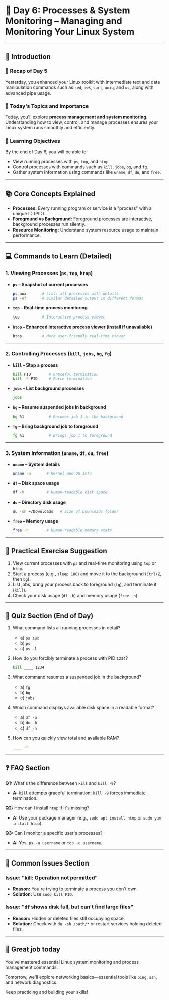 
# 🚀 Day 6: Processes & System Monitoring – Managing and Monitoring Your Linux System

---

## 📌 Introduction

### 🔄 Recap of Day 5

Yesterday, you enhanced your Linux toolkit with intermediate text and data manipulation commands such as `sed`, `awk`, `sort`, `uniq`, and `wc`, along with advanced pipe usage.

### 📅 Today's Topics and Importance

Today, you'll explore **process management and system monitoring**. Understanding how to view, control, and manage processes ensures your Linux system runs smoothly and efficiently.

### 🎯 Learning Objectives

By the end of Day 6, you will be able to:

- View running processes with `ps`, `top`, and `htop`.
- Control processes with commands such as `kill`, `jobs`, `bg`, and `fg`.
- Gather system information using commands like `uname`, `df`, `du`, and `free`.

---

## 📚 Core Concepts Explained

- **Processes:** Every running program or service is a "process" with a unique ID (PID).
- **Foreground vs Background:** Foreground processes are interactive, background processes run silently.
- **Resource Monitoring:** Understand system resource usage to maintain performance.

---

## 💻 Commands to Learn (Detailed)

### 1. Viewing Processes (`ps`, `top`, `htop`)

- **`ps` – Snapshot of current processes**

  ```bash
  ps aux       # Lists all processes with details
  ps -ef       # Similar detailed output in different format
  ```

- **`top` – Real-time process monitoring**

  ```bash
  top          # Interactive process viewer
  ```

- **`htop` – Enhanced interactive process viewer (install if unavailable)**

  ```bash
  htop         # More user-friendly real-time viewer
  ```

---

### 2. Controlling Processes (`kill`, `jobs`, `bg`, `fg`)

- **`kill` – Stop a process**

  ```bash
  kill PID        # Graceful termination
  kill -9 PID     # Force termination
  ```

- **`jobs` – List background processes**

  ```bash
  jobs
  ```

- **`bg` – Resume suspended jobs in background**

  ```bash
  bg %1           # Resumes job 1 in the background
  ```

- **`fg` – Bring background job to foreground**

  ```bash
  fg %1           # Brings job 1 to foreground
  ```

---

### 3. System Information (`uname`, `df`, `du`, `free`)

- **`uname` – System details**

  ```bash
  uname -a       # Kernel and OS info
  ```

- **`df` – Disk space usage**

  ```bash
  df -h          # Human-readable disk space
  ```

- **`du` – Directory disk usage**

  ```bash
  du -sh ~/Downloads   # Size of Downloads folder
  ```

- **`free` – Memory usage**

  ```bash
  free -h        # Human-readable memory stats
  ```

---

## 🎯 Practical Exercise Suggestion

1. View current processes with `ps` and real-time monitoring using `top` or `htop`.
2. Start a process (e.g., `sleep 100`) and move it to the background (`Ctrl+Z`, then `bg`).
3. List jobs, bring your process back to foreground (`fg`), and terminate it (`kill`).
4. Check your disk usage (`df -h`) and memory usage (`free -h`).

---

## 📝 Quiz Section (End of Day)

1. What command lists all running processes in detail?
   - a) `ps aux`
   - b) `ps`
   - c) `ps -l`

2. How do you forcibly terminate a process with PID `1234`?

   ```bash
   kill ____ 1234
   ```

3. What command resumes a suspended job in the background?
   - a) `fg`
   - b) `bg`
   - c) `jobs`

4. Which command displays available disk space in a readable format?
   - a) `df -a`
   - b) `du -h`
   - c) `df -h`

5. How can you quickly view total and available RAM?

   ```bash
   ____ -h
   ```

---

## ❓ FAQ Section

**Q1:** What's the difference between `kill` and `kill -9`?

- **A:** `kill` attempts graceful termination; `kill -9` forces immediate termination.

**Q2:** How can I install `htop` if it's missing?

- **A:** Use your package manager (e.g., `sudo apt install htop` or `sudo yum install htop`).

**Q3:** Can I monitor a specific user's processes?

- **A:** Yes, `ps -u username` or `top -u username`.

---

## 🚧 Common Issues Section

### Issue: "kill: Operation not permitted"

- **Reason:** You're trying to terminate a process you don't own.
- **Solution:** Use `sudo kill PID`.

### Issue: "`df` shows disk full, but can't find large files"

- **Reason:** Hidden or deleted files still occupying space.
- **Solution:** Check with `du -sh /path/*` or restart services holding deleted files.

---

## 🎯 Great job today

You've mastered essential Linux system monitoring and process management commands.

Tomorrow, we'll explore networking basics—essential tools like `ping`, `ssh`, and network diagnostics.

Keep practicing and building your skills!
